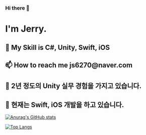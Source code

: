 ### Hi there 👋

<h1>I'm Jerry.</h1>

<h2>🌱 My Skill is C#, Unity, Swift, iOS</h2>
<h2>📫 How to reach me js6270@naver.com</h2>

<h2>🔭 2년 정도의 Unity 실무 경험을 가지고 있습니다.</h2>
<h2>🔭 현재는 Swift, iOS 개발을 하고 있습니다. </h2>


 [![Anurag's GitHub stats](https://github-readme-stats.vercel.app/api?username=ryan2414)](https://github.com/anuraghazra/github-readme-stats)

[![Top Langs](https://github-readme-stats.vercel.app/api/top-langs/?username=ryan2414&layout=compact)](https://github.com/anuraghazra/github-readme-stats)
